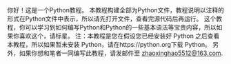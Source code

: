 你好！这是一个Python教程。 本教程构建全部为Python文件，教程说明以注释的形式在Python文件中表示，所以请先打开文件，查看完源代码后再运行。 这个教程，你可以学习到如何编写Python和Python的一些基本语法等宝贵内容，所以如果你喜欢这个，请标星。 注：本教程是您在假设您已经安装好 Python 之后查看本教程，所以如果暂未安装 Python，请在https://python.org下载 Python。 另外，如果你想和笔者一同编写此教程，请发邮件至 zhaoxinghao5512@163.com.
